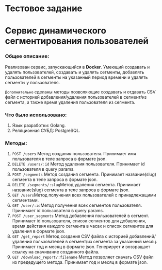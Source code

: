 # Тестовое задание 
# Сервис динамического сегментирования пользователей


### Общее описание:
Реализован сервис, запускающийся в **Docker**. Умеющий создавать и удалять пользователей, создавать и удалять сегменты,
добавлять пользователей в сегменты на указанный период времени и удалять сегменты у пользователя.

`Дополнительно` сделаны методы позволяющие создавать
и отдавать CSV файл с историей добавления/удаления пользователей в сегмент/из сегмента,
а также время удаления пользователя из сегмента.



### Что было использовано:
1. Язык разработки: Golang.
2. Реляционная СУБД: PostgreSQL.

### Методы:
1. `POST /users` Метод создания пользователя. Принимает имя пользователя в теле запроса в формате json.
2. `DELETE /users/:id` Метод удаления пользователя. Принимает id пользователя в query params.
3. `POST /segments` Метод создания сегмента. Принимает название(slug) сегмента в теле запроса в формате json.
4. `DELETE /segments/:slug`Метод удаления сегмента. Принимает название(slug) сегмента в теле запроса в формате json.
5. `GET /users`Метод получения всех пользователей с принадлежащими сегментами. 
6. `GET /user/:id`Метод получения всех сегментов пользователя.  Принимает id пользователя в query params.
7. `POST /user_segments` Метод добавления пользователей в сегмент. Принимает id пользователя, 
   список сегментов для добавления, время действия каждого сегмента в часах и список сегментов для удаления в формате json.
8. `GET /get_report` Метод создания CSV файла с историей добавлений/удалений пользователей в сегмент/из сегмента за указанный месяц. 
   Принимает год и месяц в формате json. Генерирует и возвращает ссылку на скачивание созданного файла.
9. `GET /download_report/:filename` Метод позволяет скачать CSV файл из предедущего метода. 
   Принимает год и месяц в формате json.
   